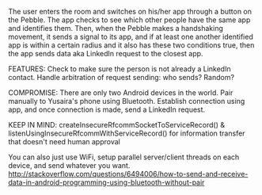 The user enters the room and switches on his/her app through a button on the Pebble.
The app checks to see which other people have the same app and identifies them.
Then, when the Pebble makes a handshaking movement, it sends a signal to its app, and if at least one another identified app is within a certain radius and it also has these two conditions true, then the app sends data aka LinkedIn request to the closest app.

FEATURES:
Check to make sure the person is not already a LinkedIn contact.
Handle arbitration of request sending: who sends? Random?

COMPROMISE:
There are only two Android devices in the world.
Pair manually to Yusaira's phone using Bluetooth. Establish connection using app, and once connection is made, send a LinkedIn request.

KEEP IN MIND:
createInsecureRfcommSocketToServiceRecord() & listenUsingInsecureRfcommWithServiceRecord() for information transfer that doesn't need human approval

You can also just use WiFi, setup parallel server/client threads on each device, and send whatever you want.
http://stackoverflow.com/questions/6494006/how-to-send-and-receive-data-in-android-programming-using-bluetooth-without-pair
